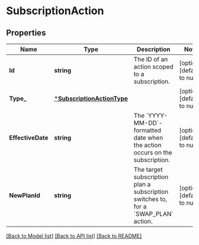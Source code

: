 # SubscriptionAction

## Properties

 Name              | Type                                                     | Description                                                                                  | Notes                        
-------------------|----------------------------------------------------------|----------------------------------------------------------------------------------------------|------------------------------
 **Id**            | **string**                                               | The ID of an action scoped to a subscription.                                                | [optional] [default to null] 
 **Type_**         | [***SubscriptionActionType**](SubscriptionActionType.md) |                                                                                              | [optional] [default to null] 
 **EffectiveDate** | **string**                                               | The &#x60;YYYY-MM-DD&#x60;-formatted date when the action occurs on the subscription.        | [optional] [default to null] 
 **NewPlanId**     | **string**                                               | The target subscription plan a subscription switches to, for a &#x60;SWAP_PLAN&#x60; action. | [optional] [default to null] 

[[Back to Model list]](../README.md#documentation-for-models) [[Back to API list]](../README.md#documentation-for-api-endpoints) [[Back to README]](../README.md)

